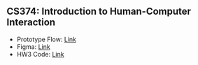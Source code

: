 ## CS374: Introduction to Human-Computer Interaction

- Prototype Flow: [Link](https://www.figma.com/proto/J9SO2BvY2B44PNgRjSt1wh/HCI-Team-BjLL?page-id=2006%3A40&type=design&node-id=2318-12138&viewport=17263%2C1160%2C0.6&scaling=min-zoom&starting-point-node-id=2318%3A17271&show-proto-sidebar=1&mode=design)
- Figma: [Link](https://www.figma.com/file/J9SO2BvY2B44PNgRjSt1wh/HCI-Team-BjLL?type=design&node-id=2318%3A17271&mode=design&t=K4JwS0EET1HxE6TQ-1)
- HW3 Code: [Link](https://github.com/yumin-jung/cs374-hw3)